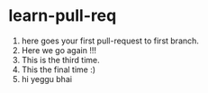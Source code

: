 # learn-pull-req

1. here goes your first pull-request to first branch.
2. Here we go again !!!
3. This is the third time.
4. This the final time :)
5. hi yeggu bhai
